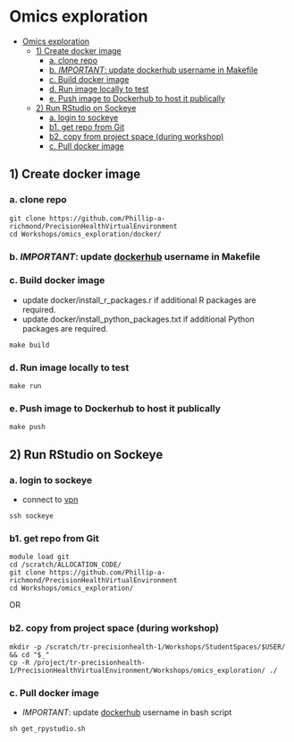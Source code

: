 # Omics exploration

- [Omics exploration](#omics-exploration)
  - [1) Create docker image](#1-create-docker-image)
    - [a. clone repo](#a-clone-repo)
    - [b. *IMPORTANT*: update dockerhub username in Makefile](#b-important-update-dockerhub-username-in-makefile)
    - [c. Build docker image](#c-build-docker-image)
    - [d. Run image locally to test](#d-run-image-locally-to-test)
    - [e. Push image to Dockerhub to host it publically](#e-push-image-to-dockerhub-to-host-it-publically)
  - [2) Run RStudio on Sockeye](#2-run-rstudio-on-sockeye)
    - [a. login to sockeye](#a-login-to-sockeye)
    - [b1. get repo from Git](#b1-get-repo-from-git)
    - [b2. copy from project space (during workshop)](#b2-copy-from-project-space-during-workshop)
    - [c. Pull docker image](#c-pull-docker-image)

## 1) Create docker image

### a. clone repo

```
git clone https://github.com/Phillip-a-richmond/PrecisionHealthVirtualEnvironment
cd Workshops/omics_exploration/docker/
```

### b. *IMPORTANT*: update [dockerhub](https://hub.docker.com/) username in Makefile

### c. Build docker image
 - update docker/install_r_packages.r if additional R packages are required.
 - update docker/install_python_packages.txt if additional Python packages are required.

```
make build
```

### d. Run image locally to test
```
make run
```

### e. Push image to Dockerhub to host it publically
```
make push
```

## 2) Run RStudio on Sockeye

### a. login to sockeye
* connect to [vpn](https://it.ubc.ca/services/email-voice-internet/myvpn)
```
ssh sockeye
```

### b1. get repo from Git
```
module load git
cd /scratch/ALLOCATION_CODE/
git clone https://github.com/Phillip-a-richmond/PrecisionHealthVirtualEnvironment
cd Workshops/omics_exploration/
```

OR

### b2. copy from project space (during workshop)
```
mkdir -p /scratch/tr-precisionhealth-1/Workshops/StudentSpaces/$USER/ && cd "$_"
cp -R /project/tr-precisionhealth-1/PrecisionHealthVirtualEnvironment/Workshops/omics_exploration/ ./
```

### c. Pull docker image
- *IMPORTANT*: update [dockerhub](https://hub.docker.com/) username in bash script
```
sh get_rpystudio.sh
```
